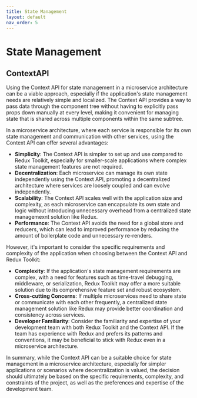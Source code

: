 ```yaml
---
title: State Management
layout: default
nav_order: 5
---
```


# State Management

## ContextAPI

Using the Context API for state management in a microservice architecture can be a viable approach, especially if the application's state management needs are relatively simple and localized. The Context API provides a way to pass data through the component tree without having to explicitly pass props down manually at every level, making it convenient for managing state that is shared across multiple components within the same subtree.

In a microservice architecture, where each service is responsible for its own state management and communication with other services, using the Context API can offer several advantages:

- **Simplicity**: The Context API is simpler to set up and use compared to Redux Toolkit, especially for smaller-scale applications where complex state management features are not required.
- **Decentralization**: Each microservice can manage its own state independently using the Context API, promoting a decentralized architecture where services are loosely coupled and can evolve independently.
- **Scalability**: The Context API scales well with the application size and complexity, as each microservice can encapsulate its own state and logic without introducing unnecessary overhead from a centralized state managemexnt solution like Redux.
- **Performance**: The Context API avoids the need for a global store and reducers, which can lead to improved performance by reducing the amount of boilerplate code and unnecessary re-renders.

However, it's important to consider the specific requirements and complexity of the application when choosing between the Context API and Redux Toolkit:

- **Complexity**: If the application's state management requirements are complex, with a need for features such as time-travel debugging, middleware, or serialization, Redux Toolkit may offer a more suitable solution due to its comprehensive feature set and robust ecosystem.
- **Cross-cutting Concerns**: If multiple microservices need to share state or communicate with each other frequently, a centralized state management solution like Redux may provide better coordination and consistency across services.
- **Developer Familiarity**: Consider the familiarity and expertise of your development team with both Redux Toolkit and the Context API. If the team has experience with Redux and prefers its patterns and conventions, it may be beneficial to stick with Redux even in a microservice architecture.

In summary, while the Context API can be a suitable choice for state management in a microservice architecture, especially for simpler applications or scenarios where decentralization is valued, the decision should ultimately be based on the specific requirements, complexity, and constraints of the project, as well as the preferences and expertise of the development team.
